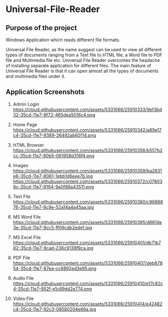 # Universal-File-Reader
## Purpose of the project

Windows Application which reads different file formats.

Universal File Reader, as the name suggest can be used to view all different types of
documents ranging from a Text file to HTML file, a Word file to PDF file and Multimedia file etc.
Universal File Reader overcomes the headache of installing separate application for different files.
The main feature of Universal File Reader is that it can open almost all the types of documents and
multimedia files under it.

## Application Screenshots
1. Admin Login
https://cloud.githubusercontent.com/assets/5331066/25910333/9ef3bd32-35cd-11e7-8f72-465dea5016c4.png

2. Home Page
https://cloud.githubusercontent.com/assets/5331066/25910342/a89e17c4-35cd-11e7-9389-26492ab60114.png

3. HTML Browser
https://cloud.githubusercontent.com/assets/5331066/25910356/b557b2cc-35cd-11e7-80b5-061958d316f4.png

4. Images
https://cloud.githubusercontent.com/assets/5331066/25910359/ba2831e6-35cd-11e7-8061-1ebb1d6eee7b.jpg
https://cloud.githubusercontent.com/assets/5331066/25910372/c078038c-35cd-11e7-9194-9a0f88a43511.png

5. Text File
https://cloud.githubusercontent.com/assets/5331066/25910380/c9689876-35cd-11e7-8c9e-52a14a4a45aa.jpg

6. MS Word File
https://cloud.githubusercontent.com/assets/5331066/25910395/d661de3e-35cd-11e7-9cc5-ff09cdb2ede1.jpg

7. MS Excel File
https://cloud.githubusercontent.com/assets/5331066/25910401/db71b782-35cd-11e7-9cad-236c9139f9ca.jpg

8. PDF File
https://cloud.githubusercontent.com/assets/5331066/25910407/deb87854-35cd-11e7-87ea-cc6892ed3e95.png

9. Audio File
https://cloud.githubusercontent.com/assets/5331066/25910410/e17c82c4-35cd-11e7-952f-e1c69dd2e774.png

10. Video File
https://cloud.githubusercontent.com/assets/5331066/25910414/e42482c4-35cd-11e7-92c3-08580204e68a.jpg
